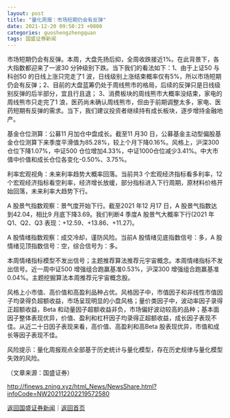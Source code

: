```yaml
---
layout: post
title: "量化周报：市场短期仍会有反弹"
date: 2021-12-20 09:50:23 +0800
categories: guoshengzhengquan
tags: 国盛证券新闻
---
```

<p>市场短期仍会有反弹。本周，大盘先扬后抑，全周收跌接近1%。在此背景下，各大指数都迎来了一波30 分钟级别下跌。当下我们的看法如下：1、由于上证50 与科创50 的日线上涨只完走了1 波，日线级别上涨结束概率仅有5%，所以市场短期仍会有反弹；2、目前的大盘蓝筹仍处于周线熊市的格局，后续的反弹只是日线级别反弹的后半部分，宜且行且退； 3、消费板块的周线熊市大概率没结束，家电的周线熊市只走完了1 浪，医药尚未确认周线熊市，但由于前期调整太多，家电、医药短期有反弹的需求。当下，我们建议投资者继续持有成长板块，逐步增持金融地产。</p><p>基金仓位测算：公募11 月加仓中盘成长。截至11 月30 日，公募基金主动型偏股基金仓位测算下来季度平滑值为85.28%，较上个月下降0.16%。风格上，沪深300 仓位下降1.07%，中证500 仓位增加4.33%，中证1000仓位减少3.41%。中大市值中价值和成长仓位各变化-0.50%、3.75%。</p><p>利率宏观视角：未来利率趋势大概率回落。当前共3 个宏观经济指标看多利率，12 个宏观经济指标看空利率，经济增长放缓，部分指标进入下行周期，原材料价格开始回落，未来利率大趋势下行。</p><p>A 股景气指数观察：景气度开始下行。截至2021 年12 月17 日，A 股景气指数达到42.04，相比9 月底下降3.69。我们判断4 季度A 股景气大概率下行(2021 年Q1、Q2、Q3 表现：+12.59、+13.86、+11.27)。</p><p>A 股情绪指数观察：成交冷却，谨防风险。当前A 股情绪见底指数信号：多，A 股情绪见顶指数信号：空，综合信号为：多。</p><p>本周情绪指标模型不发出信号；主题推荐算法推荐元宇宙概念。本周情绪指标不发出信号。近一周中证500 增强组合跑赢基准0.53%，沪深300 增强组合跑赢基准0.04%。主题挖掘算法本周推荐元宇宙概念股。</p><p>风格上小市值、高价值和高盈利品种占优。风格因子中，市值因子和非线性市值因子均录得负超额收益，市场呈现明显的小盘风格；量价类因子中，波动率因子录得正超额收益，Beta 和动量因子超额收益非负，市场偏好波动较高的品种；基本面因子整体表现优异，价值、盈利和杠杆因子均录得正超额收益，成长因子表现不佳。从近二十日因子表现来看，高价值、高盈利和高Beta 股表现优异，市值和成长等因子表现不佳。</p><p>风险提示：量化周报观点全部基于历史统计与量化模型，存在历史规律与量化模型失效的风险。</p><p class="em_media">（文章来源：国盛证券）</p>

<http://finews.zning.xyz/html_News/NewsShare.html?infoCode=NW202112202219572580>

[返回国盛证券新闻](//finews.withounder.com/category/guoshengzhengquan.html)｜[返回首页](//finews.withounder.com/)